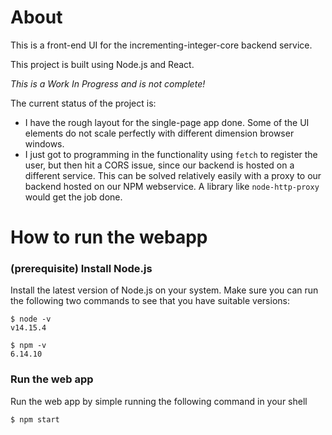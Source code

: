 # About

This is a front-end UI for the incrementing-integer-core backend service.

This project is built using Node.js and React.

_This is a Work In Progress and is not complete!_

The current status of the project is:
* I have the rough layout for the single-page app done. Some of the UI elements do not scale perfectly with different dimension browser windows.
* I just got to programming in the functionality using `fetch` to register the user, but then hit a CORS issue, since our backend is hosted on a different service. This can be solved relatively easily with a proxy to our backend hosted on our NPM webservice. A library like `node-http-proxy` would get the job done. 

# How to run the webapp

### (prerequisite) Install Node.js
Install the latest version of Node.js on your system. Make sure you can run the following two commands to see that you have suitable versions:
```
$ node -v
v14.15.4

$ npm -v
6.14.10
```

### Run the web app
Run the web app by simple running the following command in your shell
```
$ npm start
```